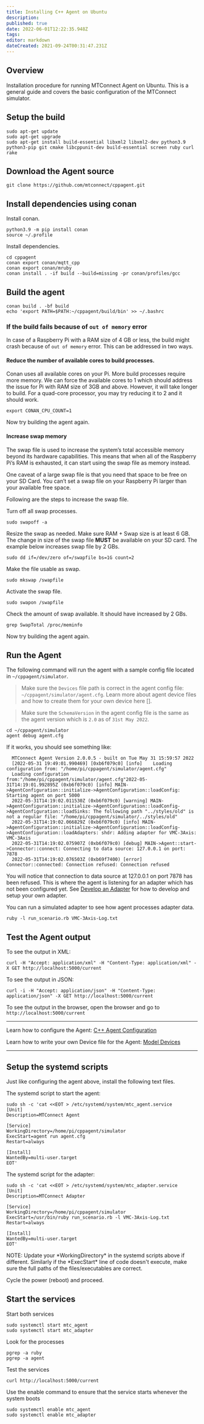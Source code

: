 ```yaml
---
title: Installing C++ Agent on Ubuntu
description: 
published: true
date: 2022-06-01T12:22:35.948Z
tags: 
editor: markdown
dateCreated: 2021-09-24T00:31:47.231Z
---
```


## Overview

Installation procedure for running MTConnect Agent on Ubuntu. This is a general guide and covers the basic configuration of the MTConnect simulator.

## Setup the build

```
sudo apt-get update
sudo apt-get upgrade
sudo apt-get install build-essential libxml2 libxml2-dev python3.9 python3-pip git cmake libcppunit-dev build-essential screen ruby curl rake
```

## Download the Agent source

```
git clone https://github.com/mtconnect/cppagent.git
```

## Install dependencies using conan

Install conan.

```
python3.9 -m pip install conan
source ~/.profile
```

Install dependencies.

```
cd cppagent
conan export conan/mqtt_cpp
conan export conan/mruby
conan install . -if build --build=missing -pr conan/profiles/gcc
```

## Build the agent

```
conan build . -bf build
echo 'export PATH=$PATH:~/cppagent/build/bin' >> ~/.bashrc
```

### If the build fails because of `out of memory` error

In case of a Raspberry Pi with a RAM size of 4 GB or less, the build might crash because of `out of memory` error. This can be addressed in two ways.

#### Reduce the number of available cores to build processes.

Conan uses all available cores on your Pi. More build processes require more memory. We can force the available cores to 1 which should address the issue for Pi with RAM size of 3GB and above. However, it will take longer to build. For a quad-core processor, you may try reducing it to 2 and it should work.

```
export CONAN_CPU_COUNT=1
```

Now try building the agent again.

#### Increase swap memory

The swap file is used to increase the system’s total accessible memory beyond its hardware capabilities. This means that when all of the Raspberry Pi’s RAM is exhausted, it can start using the swap file as memory instead.

One caveat of a large swap file is that you need that space to be free on your SD Card. You can’t set a swap file on your Raspberry Pi larger than your available free space.

Following are the steps to increase the swap file.

Turn off all swap processes.

```
sudo swapoff -a
```

Resize the swap as needed. Make sure RAM + Swap size is at least 6 GB. The change in size of the swap file **MUST** be available on your SD card. The example below increases swap file by 2 GBs.

```
sudo dd if=/dev/zero of=/swapfile bs=1G count=2
```

Make the file usable as swap.

```
sudo mkswap /swapfile
```

Activate the swap file.

```
sudo swapon /swapfile
```

Check the amount of swap available. It should have increased by 2 GBs.

```
grep SwapTotal /proc/meminfo
```

Now try building the agent again.

## Run the Agent

The following command will run the agent with a sample config file located in `~/cppagent/simulator`.

> Make sure the `Devices` file path is correct in the agent config file: `~/cppagent/simulator/agent.cfg`. Learn more about agent device files and how to create them for your own device here [].

> Make sure the `SchemaVersion` in the agent config file is the same as the agent version which is `2.0` as of `31st May 2022`.

```
cd ~/cppagent/simulator
agent debug agent.cfg
```

If it works, you should see something like:

```
  MTConnect Agent Version 2.0.0.5 - built on Tue May 31 15:59:57 2022
  [2022-05-31 19:49:01.990469] [0xb6f079c0] [info]    Loading configuration from: "/home/pi/cppagent/simulator/agent.cfg"
  Loading configuration from:"/home/pi/cppagent/simulator/agent.cfg"2022-05-31T14:19:01.992895Z (0xb6f079c0) [info] MAIN->AgentConfiguration::initialize->AgentConfiguration::loadConfig: Starting agent on port 5000
  2022-05-31T14:19:02.011530Z (0xb6f079c0) [warning] MAIN->AgentConfiguration::initialize->AgentConfiguration::loadConfig->AgentConfiguration::loadSinks: The following path "../styles/old" is not a regular file: "/home/pi/cppagent/simulator/../styles/old"
  2022-05-31T14:19:02.066829Z (0xb6f079c0) [info] MAIN->AgentConfiguration::initialize->AgentConfiguration::loadConfig->AgentConfiguration::loadAdapters: shdr: Adding adapter for VMC-3Axis: VMC-3Axis
  2022-05-31T14:19:02.075907Z (0xb6f079c0) [debug] MAIN->Agent::start->Connector::connect: Connecting to data source: 127.0.0.1 on port: 7878
  2022-05-31T14:19:02.076503Z (0xb69f7400) [error] Connector::connected: Connection refused: Connection refused
```

You will notice that connection to data source at 127.0.0.1 on port 7878 has been refused. This is where the agent is listening for an adapter which has not been configured yet. See [Develop an Adapter](/MTConnect_Adapter "wikilink") for how to develop and setup your own adapter.

You can run a simulated adapter to see how agent processes adapter data.

```
ruby -l run_scenario.rb VMC-3Axis-Log.txt
```

## Test the Agent output

To see the output in XML:

```
curl -H "Accept: application/xml" -H "Content-Type: application/xml" -X GET http://localhost:5000/current
```

To see the output in JSON:

```
curl -i -H "Accept: application/json" -H "Content-Type: application/json" -X GET http://localhost:5000/current
```

To see the output in the browser, open the browser and go to `http://localhost:5000/current`

---

Learn how to configure the Agent: [C++ Agent Configuration](/Agent-Configuration "wikilink")

Learn how to write your own Device file for the Agent: [Model Devices](/MTConnect_Device_File "wikilink")

---

## Setup the systemd scripts

Just like configuring the agent above, install the following text files.

The systemd script to start the agent:

```
sudo sh -c 'cat <<EOT > /etc/systemd/system/mtc_agent.service
[Unit]
Description=MTConnect Agent

[Service]
WorkingDirectory=/home/pi/cppagent/simulator
ExecStart=agent run agent.cfg
Restart=always

[Install]
WantedBy=multi-user.target
EOT'
```

The systemd script for the adapter:

```
sudo sh -c 'cat <<EOT > /etc/systemd/system/mtc_adapter.service
[Unit]
Description=MTConnect Adapter

[Service]
WorkingDirectory=/home/pi/cppagent/simulator
ExecStart=/usr/bin/ruby run_scenario.rb -l VMC-3Axis-Log.txt
Restart=always

[Install]
WantedBy=multi-user.target
EOT'
```

NOTE: Update your \*WorkingDirectory\* in the systemd scripts above if
different. Similarly if the \*ExecStart\* line of code doesn't execute,
make sure the full paths of the files/executables are correct.

Cycle the power (reboot) and proceed.

## Start the services

Start both services

```
sudo systemctl start mtc_agent
sudo systemctl start mtc_adapter
```

Look for the processes

```
pgrep -a ruby
pgrep -a agent
```

Test the services

```
curl http://localhost:5000/current
```

Use the enable command to ensure that the service starts whenever the system boots

```
sudo systemctl enable mtc_agent
sudo systemctl enable mtc_adapter
```